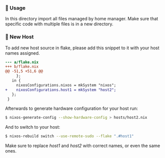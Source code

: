 
### 🚸 Usage

In this directory import all files managed by home manager.
Make sure that specific code with multiple files is in a new directory.

### 📌 New Host

To add new host source in flake,
please add this snippet to it with your host names assigned.

```patch
--- a/flake.nix
+++ b/flake.nix
@@ -51,5 +51,6 @@
     };
   in {
     nixosConfigurations.nixos = mkSystem "nixos";
+    nixosConfigurations.host1 = mkSystem "host2";
   };
 }
```

Afterwards to generate hardware configuration for your host run:

```bash
$ nixos-generate-config --show-hardware-config > hosts/host2.nix
```

And to switch to your host:

```bash
$ nixos-rebuild switch --use-remote-sudo --flake ".#host1"
```

Make sure to replace _host1_ and _host2_ with correct names,
or even the same ones.

